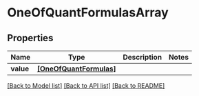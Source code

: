 # OneOfQuantFormulasArray


## Properties
Name | Type | Description | Notes
------------ | ------------- | ------------- | -------------
**value** | [**[OneOfQuantFormulas]**](OneOfQuantFormulas.md) |  | 

[[Back to Model list]](../README.md#documentation-for-models) [[Back to API list]](../README.md#documentation-for-api-endpoints) [[Back to README]](../README.md)


